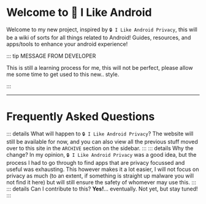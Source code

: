 # Welcome to **📱 I Like Android**

Welcome to my new project, inspired by `🔒 I Like Android Privacy`, this will be a wiki of sorts for all things related to Android! Guides, resources, and apps/tools to enhance your android experience!

::: tip MESSAGE FROM DEVELOPER

This is still a learning process for me, this will not be perfect, please allow me some time to get used to this new.. style.

:::

---

# Frequently Asked Questions

::: details What will happen to `🔒 I Like Android Privacy`?
The website will still be available for now, and you can also view all the previous stuff moved over to this site in the `ARCHIVE` section on the sidebar.
:::
::: details Why the change?
In my opinion, `🔒 I Like Android Privacy` was a good idea, but the process I had to go through to find apps that are privacy focussed and useful was exhausting. This however makes it a lot easier, I will not focus on privacy as much (to an extent, if something is straight up malware you will not find it here) but will still ensure the safety of whomever may use this.
:::
::: details Can I contribute to this?
**Yes!**... eventually. Not yet, but stay tuned!
:::